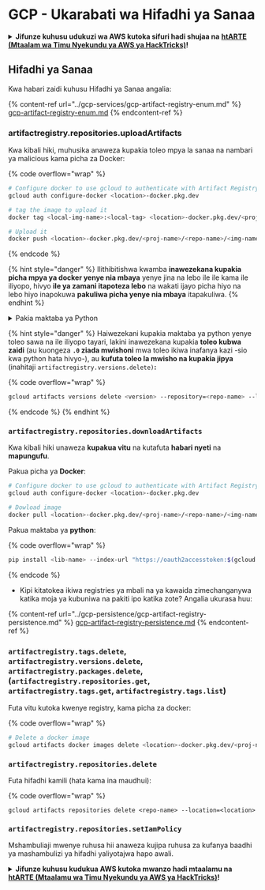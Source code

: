 # GCP - Ukarabati wa Hifadhi ya Sanaa

<details>

<summary><strong>Jifunze kuhusu udukuzi wa AWS kutoka sifuri hadi shujaa na</strong> <a href="https://training.hacktricks.xyz/courses/arte"><strong>htARTE (Mtaalam wa Timu Nyekundu ya AWS ya HackTricks)</strong></a><strong>!</strong></summary>

Njia nyingine za kusaidia HackTricks:

* Ikiwa unataka kuona **kampuni yako ikionekana kwenye HackTricks** au **kupakua HackTricks kwa PDF** Angalia [**MIPANGO YA KUJIUNGA**](https://github.com/sponsors/carlospolop)!
* Pata [**bidhaa rasmi za PEASS & HackTricks**](https://peass.creator-spring.com)
* Gundua [**Familia ya PEASS**](https://opensea.io/collection/the-peass-family), mkusanyiko wetu wa [**NFTs**](https://opensea.io/collection/the-peass-family) ya kipekee
* **Jiunge na** 💬 [**Kikundi cha Discord**](https://discord.gg/hRep4RUj7f) au kikundi cha [**telegram**](https://t.me/peass) au **tufuate** kwenye **Twitter** 🐦 [**@hacktricks_live**](https://twitter.com/hacktricks_live)**.**
* **Shiriki mbinu zako za udukuzi kwa kuwasilisha PRs kwa** [**HackTricks**](https://github.com/carlospolop/hacktricks) na [**HackTricks Cloud**](https://github.com/carlospolop/hacktricks-cloud) repos za github.

</details>

## Hifadhi ya Sanaa

Kwa habari zaidi kuhusu Hifadhi ya Sanaa angalia:

{% content-ref url="../gcp-services/gcp-artifact-registry-enum.md" %}
[gcp-artifact-registry-enum.md](../gcp-services/gcp-artifact-registry-enum.md)
{% endcontent-ref %}

### artifactregistry.repositories.uploadArtifacts

Kwa kibali hiki, muhusika anaweza kupakia toleo mpya la sanaa na nambari ya malicious kama picha za Docker:

{% code overflow="wrap" %}
```bash
# Configure docker to use gcloud to authenticate with Artifact Registry
gcloud auth configure-docker <location>-docker.pkg.dev

# tag the image to upload it
docker tag <local-img-name>:<local-tag> <location>-docker.pkg.dev/<proj-name>/<repo-name>/<img-name>:<tag>

# Upload it
docker push <location>-docker.pkg.dev/<proj-name>/<repo-name>/<img-name>:<tag>
```
{% endcode %}

{% hint style="danger" %}
Ilithibitishwa kwamba **inawezekana kupakia picha mpya ya docker yenye nia mbaya** yenye jina na lebo ile ile kama ile iliyopo, hivyo **ile ya zamani itapoteza lebo** na wakati ijayo picha hiyo na lebo hiyo inapokuwa **pakuliwa picha yenye nia mbaya** itapakuliwa.
{% endhint %}

<details>

<summary>Pakia maktaba ya Python</summary>

**Anza kwa kuunda maktaba ya kupakia** (ikiwa unaweza kupakua toleo la hivi karibuni kutoka kwenye usajili unaweza kuepuka hatua hii):

1.  **Sanidi muundo wa mradi wako**:

* Unda saraka mpya kwa ajili ya maktaba yako, k.m., `hello_world_library`.
* Ndani ya saraka hii, unda saraka nyingine na jina la pakiti yako, k.m., `hello_world`.
* Ndani ya saraka yako ya pakiti, unda faili ya `__init__.py`. Faili hii inaweza kuwa tupu au inaweza kuwa na uanzishaji kwa ajili ya pakiti yako.

```bash
mkdir hello_world_library
cd hello_world_library
mkdir hello_world
touch hello_world/__init__.py
```
2.  **Andika nambari ya maktaba yako**:

* Ndani ya saraka ya `hello_world`, unda faili mpya ya Python kwa ajili ya moduli yako, k.m., `greet.py`.
* Andika kazi yako ya "Hello, World!":

```python
# hello_world/greet.py
def say_hello():
return "Hello, World!"
```
3.  **Unda faili ya `setup.py`**:

* Katika mzizi wa saraka yako ya `hello_world_library`, unda faili ya `setup.py`.
* Faili hii ina maelezo kuhusu maktaba yako na inaambia Python jinsi ya kuaisilisha.

```python
# setup.py
from setuptools import setup, find_packages

setup(
name='hello_world',
version='0.1',
packages=find_packages(),
install_requires=[
# Mahitaji yoyote ya maktaba yako
],
)
```



**Sasa, pakia maktaba:**

1.  **Jenga pakiti yako**:

* Kutoka kwenye mzizi wa saraka yako ya `hello_world_library`, endesha:

```sh
python3 setup.py sdist bdist_wheel
```
2.  **Sanidi uthibitishaji kwa twine** (inayotumika kupakia pakiti yako):

* Hakikisha una `twine` imewekwa (`pip install twine`).
* Tumia `gcloud` kuweka mamlaka:

{% code overflow="wrap" %}
```sh
twine upload --username 'oauth2accesstoken' --password "$(gcloud auth print-access-token)" --repository-url https://<location>-python.pkg.dev/<project-id>/<repo-name>/ dist/*
```
{% endcode %}

<!---->

3. **Safisha ujenzi**
```bash
rm -rf dist build hello_world.egg-info
```
</details>

{% hint style="danger" %}
Haiwezekani kupakia maktaba ya python yenye toleo sawa na ile iliyopo tayari, lakini inawezekana kupakia **toleo kubwa zaidi** (au kuongeza **`.0` ziada mwishoni** mwa toleo ikiwa inafanya kazi -sio kwa python hata hivyo-), au **kufuta toleo la mwisho na kupakia jipya** (inahitaji `artifactregistry.versions.delete)`**:**

{% code overflow="wrap" %}
```sh
gcloud artifacts versions delete <version> --repository=<repo-name> --location=<location> --package=<lib-name>
```
{% endcode %}
{% endhint %}

### `artifactregistry.repositories.downloadArtifacts`

Kwa kibali hiki unaweza **kupakua vitu** na kutafuta **habari nyeti** na **mapungufu**.

Pakua picha ya **Docker**:
```sh
# Configure docker to use gcloud to authenticate with Artifact Registry
gcloud auth configure-docker <location>-docker.pkg.dev

# Dowload image
docker pull <location>-docker.pkg.dev/<proj-name>/<repo-name>/<img-name>:<tag>
```
Pakua maktaba ya **python**:

{% code overflow="wrap" %}
```bash
pip install <lib-name> --index-url "https://oauth2accesstoken:$(gcloud auth print-access-token)@<location>-python.pkg.dev/<project-id>/<repo-name>/simple/" --trusted-host <location>-python.pkg.dev --no-cache-dir
```
{% endcode %}

* Kipi kitatokea ikiwa registries ya mbali na ya kawaida zimechanganywa katika moja ya kubuniwa na pakiti ipo katika zote? Angalia ukurasa huu:

{% content-ref url="../gcp-persistence/gcp-artifact-registry-persistence.md" %}
[gcp-artifact-registry-persistence.md](../gcp-persistence/gcp-artifact-registry-persistence.md)
{% endcontent-ref %}

### `artifactregistry.tags.delete`, `artifactregistry.versions.delete`, `artifactregistry.packages.delete`, (`artifactregistry.repositories.get`, `artifactregistry.tags.get`, `artifactregistry.tags.list`)

Futa vitu kutoka kwenye registry, kama picha za docker:

{% code overflow="wrap" %}
```bash
# Delete a docker image
gcloud artifacts docker images delete <location>-docker.pkg.dev/<proj-name>/<repo-name>/<img-name>:<tag>
```
### `artifactregistry.repositories.delete`

Futa hifadhi kamili (hata kama ina maudhui):

{% code overflow="wrap" %}
```
gcloud artifacts repositories delete <repo-name> --location=<location>
```
### `artifactregistry.repositories.setIamPolicy`

Mshambuliaji mwenye ruhusa hii anaweza kujipa ruhusa za kufanya baadhi ya mashambulizi ya hifadhi yaliyotajwa hapo awali.

<details>

<summary><strong>Jifunze kuhusu kudukua AWS kutoka mwanzo hadi mtaalamu na</strong> <a href="https://training.hacktricks.xyz/courses/arte"><strong>htARTE (Mtaalamu wa Timu Nyekundu ya AWS ya HackTricks)</strong></a><strong>!</strong></summary>

Njia nyingine za kusaidia HackTricks:

* Ikiwa unataka kuona **kampuni yako ikitangazwa kwenye HackTricks** au **kupakua HackTricks kwa PDF** Angalia [**MIPANGO YA KUJIUNGA**](https://github.com/sponsors/carlospolop)!
* Pata [**bidhaa rasmi za PEASS & HackTricks**](https://peass.creator-spring.com)
* Gundua [**Familia ya PEASS**](https://opensea.io/collection/the-peass-family), mkusanyiko wetu wa [**NFTs**](https://opensea.io/collection/the-peass-family) ya kipekee
* **Jiunge na** 💬 [**Kikundi cha Discord**](https://discord.gg/hRep4RUj7f) au kikundi cha [**telegram**](https://t.me/peass) au **tufuate** kwenye **Twitter** 🐦 [**@hacktricks_live**](https://twitter.com/hacktricks_live)**.**
* **Shiriki mbinu zako za kudukua kwa kuwasilisha PRs kwa** [**HackTricks**](https://github.com/carlospolop/hacktricks) na [**HackTricks Cloud**](https://github.com/carlospolop/hacktricks-cloud) repos za github.

</details>
